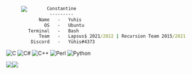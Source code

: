 >
><img align="left" src="https://cdn.discordapp.com/attachments/969537784803106827/981946526043602975/115569.gif" />
>     
```bat
       Constantine
        ---------
    Name   -   Yuhis
      OS   -   Ubuntu
Terminal   -   Bash
    Team   -   Lapsus$ 2021/2022 | Recursion Team 2015/2021
 Discord   -   Yühis#4373
```

![C](https://img.shields.io/badge/c-%2300599C.svg?style=plastic&logo=c&logoColor=white) ![C#](https://img.shields.io/badge/c%23-%23239120.svg?style=plastic&logo=c-sharp&logoColor=white) ![C++](https://img.shields.io/badge/c++-%2300599C.svg?style=plastic&logo=c%2B%2B&logoColor=white) ![Perl](https://img.shields.io/badge/perl-%2339457E.svg?style=plastic&logo=perl&logoColor=white) ![Python](https://img.shields.io/badge/python-3670A0?style=plastic&logo=python&logoColor=ffdd54)

[![](https://visitcount.itsvg.in/api?id=cYuhis&icon=2&color=12)](https://visitcount.itsvg.in)![](https://img.shields.io/teamcity/build/s/bt541?label=Pwned&style=plastic)
